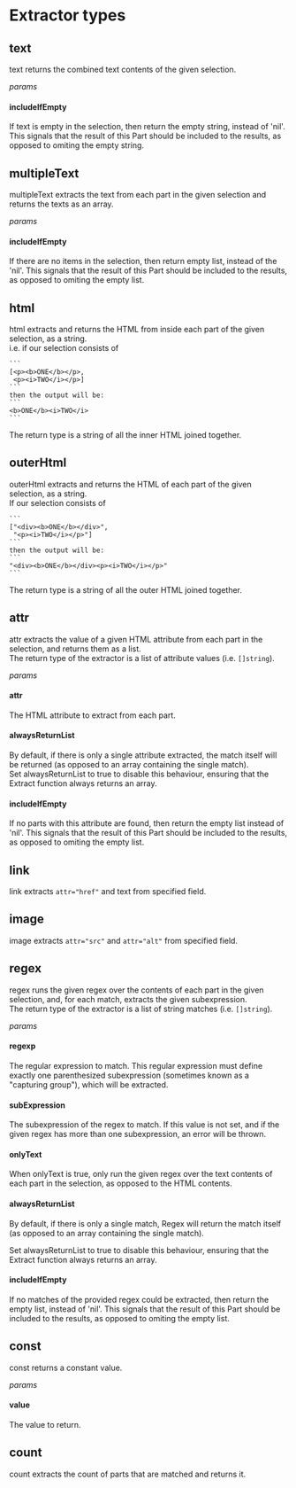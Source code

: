 # Extractor types

## text

text returns the combined text contents of the given selection.  

*params*

#### includeIfEmpty

 If text is empty in the selection, then return the empty string, instead of 'nil'.  This signals that the result of this Part should be included to the results, as opposed to omiting the empty string.
## multipleText

multipleText extracts the text from each part in the given selection and returns the texts as an array.  

*params*

#### includeIfEmpty

If there are no items in the selection, then return empty list, instead of the 'nil'.  This signals that the result of this Part should be included to the results, as opposed to omiting the empty list.

## html

html extracts and returns the HTML from inside each part of the given selection, as a string.  
i.e. if our selection consists of 

```
​```
[<p><b>ONE</b></p>,
 <p><i>TWO</i></p>]
​```
then the output will be:  
​```
<b>ONE</b><i>TWO</i>
​```  
```

The return type is a string of all the inner HTML joined together.

## outerHtml

outerHtml extracts and returns the HTML of each part of the given selection, as a string.  
If our selection consists of 

```
​```
["<div><b>ONE</b></div>", 
 "<p><i>TWO</i></p>"]
​```
then the output will be:
​```
"<div><b>ONE</b></div><p><i>TWO</i></p>"
​```  
```

The return type is a string of all the outer HTML joined together.

## attr

attr extracts the value of a given HTML attribute from each part in the selection, and returns them as a list.  
The return type of the extractor is a list of attribute values (i.e. ```[]string```).  

*params*

#### **attr**

The HTML attribute to extract from each part.

#### **alwaysReturnList**

By default, if there is only a single attribute extracted, the match itself will be returned (as opposed to an array containing the single match).  
Set alwaysReturnList to true to disable this behaviour, ensuring that the Extract function always returns an array.

#### **includeIfEmpty**

If no parts with this attribute are found, then return the empty list instead of  'nil'. This signals that the result of this Part should be included to the results, as opposed to omiting the empty list.

## link

link extracts ```attr="href"``` and text from specified field.

## image

image extracts ```attr="src"``` and ```attr="alt"``` from specified field.

## regex

regex runs the given regex over the contents of each part in the given selection, and, for each match, extracts the given subexpression.  
The return type of the extractor is a list of string matches (i.e. ```[]string```).  

*params*

#### regexp

The regular expression to match.  This regular expression must define exactly one parenthesized subexpression (sometimes known as a "capturing group"), which will be extracted.

#### subExpression

The subexpression of the regex to match.  If this value is not set, and if the given regex has more than one subexpression, an error will be thrown.

#### onlyText

When onlyText is true, only run the given regex over the text contents of each part in the selection, as opposed to the HTML contents.

#### alwaysReturnList

By default, if there is only a single match, Regex will return the match itself (as opposed to an array containing the single match).  

Set alwaysReturnList to true to disable this behaviour, ensuring that the Extract function always returns an array.

#### includeIfEmpty

If no matches of the provided regex could be extracted, then return the empty list, instead of 'nil'.  This signals that the result of this Part should be included to the results, as opposed to omiting the empty list.

## const

const returns a constant value.  

*params*  

#### value

The value to return.

## count

count extracts the count of parts that are matched and returns it.